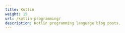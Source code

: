 ```yaml
---
title: Kotlin
weight: 15
url: /kotlin-programming/
description: Kotlin programming language blog posts.
---
```

